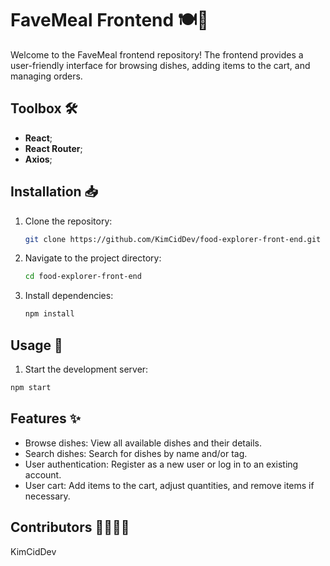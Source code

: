 # FaveMeal Frontend 🍽️🚀

Welcome to the FaveMeal frontend repository! The frontend provides a user-friendly interface for browsing dishes, adding items to the cart, and managing orders.

## Toolbox 🛠️

- **React**;
- **React Router**;
- **Axios**;

## Installation 📥

1. Clone the repository:

   ```bash
   git clone https://github.com/KimCidDev/food-explorer-front-end.git
   ```

2. Navigate to the project directory:

   ```bash
   cd food-explorer-front-end
   ```

3. Install dependencies:

   ```bash
   npm install
   ```

## Usage 🚀

1. Start the development server:

```bash
npm start
```

## Features ✨

- Browse dishes: View all available dishes and their details.
- Search dishes: Search for dishes by name and/or tag.
- User authentication: Register as a new user or log in to an existing account.
- User cart: Add items to the cart, adjust quantities, and remove items if necessary.

## Contributors 👩‍💻👨‍💻

KimCidDev
